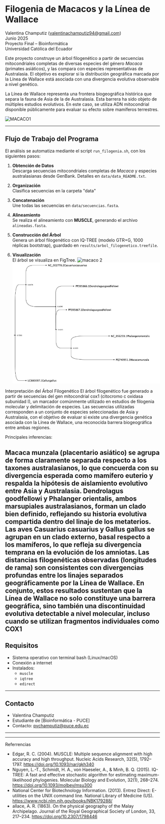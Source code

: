 # Filogenia de Macacos y la Línea de Wallace

Valentina Champutiz (valentinachamputiz94@gmail.com)  
Junio 2025  
Proyecto Final – Bioinformática  
Universidad Católica del Ecuador

Este proyecto construye un árbol filogenético a partir de secuencias mitocondriales completas de diversas especies del género *Macaca* (primates asiáticos), y las compara con especies representativas de Australasia. El objetivo es explorar si la distribución geográfica marcada por la Línea de Wallace está asociada con una divergencia evolutiva observable a nivel genético.

La Línea de Wallace representa una frontera biogeográfica histórica que separa la fauna de Asia de la de Australasia. Esta barrera ha sido objeto de múltiples estudios evolutivos. En este caso, se utiliza ADN mitocondrial disponible públicamente para evaluar su efecto sobre mamíferos terrestres.

![MACACO1](https://upload.wikimedia.org/wikipedia/commons/thumb/a/a9/Macaca_sinica_-_01.jpg/1024px-Macaca_sinica_-_01.jpg)

---

## Flujo de Trabajo del Programa

El análisis se automatiza mediante el script `run_filogenia.sh`, con los siguientes pasos:

1. **Obtención de Datos**  
   Descarga secuencias mitocondriales completas de *Macaca* y especies australasianas desde GenBank. Detalles en `data/data_README.txt`.

2. **Organización**  
   Clasifica secuencias en la carpeta "data"

3. **Concatenación**  
   Une todas las secuencias en `data/secuencias.fasta`.

4. **Alineamiento**  
   Se realiza el alineamiento con **MUSCLE**, generando el archivo `alineadas.fasta`.

5. **Construcción del Árbol**  
   Genera un árbol filogenético con IQ-TREE (modelo GTR+G, 1000 réplicas bootstrap), guardado en `results/arbol_filogenetico.treefile`.

6. **Visualización**  
   El árbol se visualiza en FigTree.
![macaco 2](https://upload.wikimedia.org/wikipedia/commons/thumb/9/9b/Female_Toque_macaque_with_baby_-_%28Harmony_of_Life%29.jpg/1920px-Female_Toque_macaque_with_baby_-_%28Harmony_of_Life%29.jpg)
![Filogenia](results/filogenia.final.2.png)

Interpretación del Árbol Filogenético
El árbol filogenético fue generado a partir de secuencias del gen mitocondrial cox1 (citocromo c oxidasa subunidad I), un marcador comúnmente utilizado en estudios de filogenia molecular y delimitación de especies. Las secuencias utilizadas corresponden a un conjunto de especies seleccionadas de Asia y Australasia, con el objetivo de evaluar si existe una divergencia genética asociada con la Línea de Wallace, una reconocida barrera biogeográfica entre ambas regiones.

Principales inferencias:

Macaca munzala (placentario asiático) se agrupa de forma claramente separada respecto a los taxones australasianos, lo que concuerda con su divergencia esperada como mamífero euterio y respalda la hipótesis de aislamiento evolutivo entre Asia y Australasia.
Dendrolagus goodfellowi y Phalanger orientalis, ambos marsupiales australasianos, forman un clado bien definido, reflejando su historia evolutiva compartida dentro del linaje de los metaterios.
Las aves Casuarius casuarius y Gallus gallus se agrupan en un clado externo, basal respecto a los mamíferos, lo que refleja su divergencia temprana en la evolución de los amniotas.
Las distancias filogenéticas observadas (longitudes de rama) son consistentes con divergencias profundas entre los linajes separados geográficamente por la Línea de Wallace.
En conjunto, estos resultados sustentan que la Línea de Wallace no solo constituye una barrera geográfica, sino también una discontinuidad evolutiva detectable a nivel molecular, incluso cuando se utilizan fragmentos individuales como COX1
---
## Requisitos

- Sistema operativo con terminal bash (Linux/macOS)
- Conexión a internet
- Instalados:
  - `muscle`
  - `iqtree`
  - `edirect`

---
## Contacto

- Valentina Champutiz
- Estudiante de [Bioinformática - PUCE]
- Contacto: pvchamputiz@puce.edu.ec
   

---


---
Referrencias

- Edgar, R. C. (2004). MUSCLE: Multiple sequence alignment with high accuracy and high throughput. Nucleic Acids Research, 32(5), 1792–1797. https://doi.org/10.1093/nar/gkh340
- Nguyen, L.-T., Schmidt, H. A., von Haeseler, A., & Minh, B. Q. (2015). IQ-TREE: A fast and effective stochastic algorithm for estimating maximum-likelihood phylogenies. Molecular Biology and Evolution, 32(1), 268–274. https://doi.org/10.1093/molbev/msu300
- National Center for Biotechnology Information. (2013). Entrez Direct: E-utilities on the UNIX command line. National Library of Medicine (US). https://www.ncbi.nlm.nih.gov/books/NBK179288/
- allace, A. R. (1863). On the physical geography of the Malay Archipelago. Journal of the Royal Geographical Society of London, 33, 217–234. https://doi.org/10.2307/1798446






